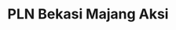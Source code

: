 ---
title: 'PLN Bekasi Majang Aksi'
category: 'Web Apps'
image: '../../assets/plnbekasi.png'
created_at: '2023/07/01'
---